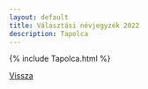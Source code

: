 ```yaml
---
layout: default
title: Választási névjegyzék 2022
description: Tapolca
---
```


{% include Tapolca.html %}

[Vissza](./)